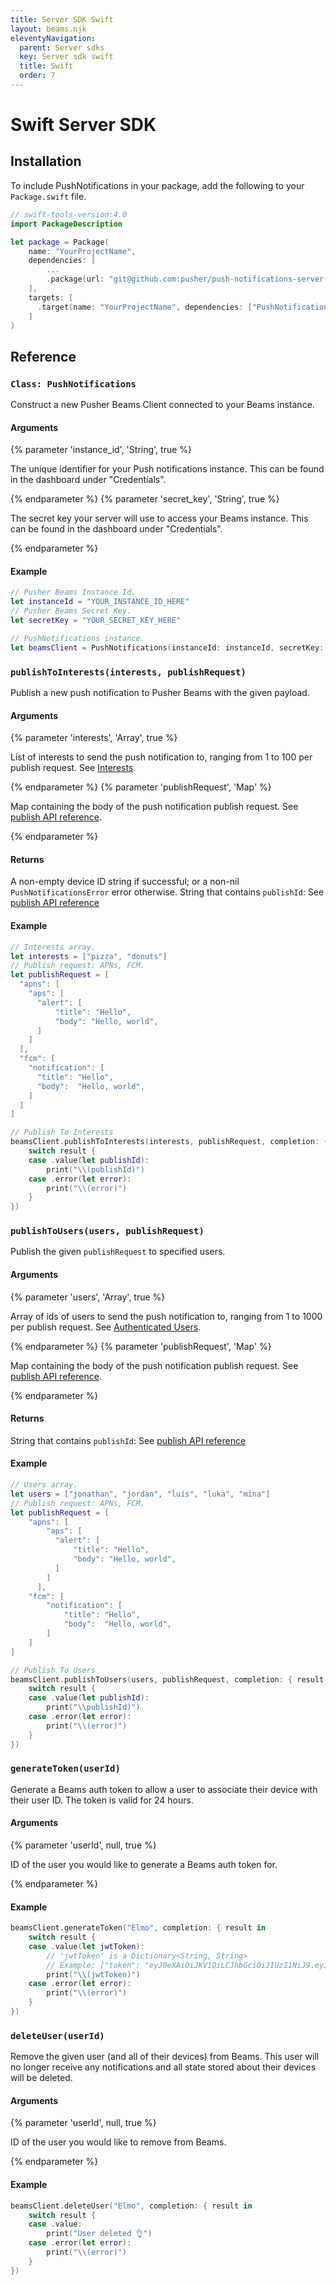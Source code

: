 ```yaml
---
title: Server SDK Swift
layout: beams.njk
eleventyNavigation:
  parent: Server sdks
  key: Server sdk swift
  title: Swift
  order: 7
---
```


# Swift Server SDK

## Installation

To include PushNotifications in your package, add the following to your `Package.swift` file.

```swift
// swift-tools-version:4.0
import PackageDescription

let package = Package(
    name: "YourProjectName",
    dependencies: [
        ...
        .package(url: "git@github.com:pusher/push-notifications-server-swift.git", from: "1.0.0"),
    ],
    targets: [
      .target(name: "YourProjectName", dependencies: ["PushNotifications", ... ])
    ]
)
```

## Reference

### `Class: PushNotifications`

Construct a new Pusher Beams Client connected to your Beams instance.

#### Arguments

{% parameter 'instance_id', 'String', true %}

The unique identifier for your Push notifications instance. This can be found in the dashboard under "Credentials".

{% endparameter %}
{% parameter 'secret_key', 'String', true %}

The secret key your server will use to access your Beams instance. This can be found in the dashboard under "Credentials".

{% endparameter %}

#### Example

```swift
// Pusher Beams Instance Id.
let instanceId = "YOUR_INSTANCE_ID_HERE"
// Pusher Beams Secret Key.
let secretKey = "YOUR_SECRET_KEY_HERE"

// PushNotifications instance.
let beamsClient = PushNotifications(instanceId: instanceId, secretKey: secretKey
```

### `publishToInterests(interests, publishRequest)`

Publish a new push notification to Pusher Beams with the given payload.

#### Arguments

{% parameter 'interests', 'Array', true %}

List of interests to send the push notification to, ranging from 1 to 100 per publish request. See [Interests](/docs/beams/concepts/device-interests).

{% endparameter %}
{% parameter 'publishRequest', 'Map' %}

Map containing the body of the push notification publish request. See [publish API reference](/docs/beams/reference/publish-api#request-body).

{% endparameter %}

#### Returns

A non-empty device ID string if successful; or a non-nil `PushNotificationsError` error otherwise. String that contains `publishId`: See [publish API reference](/docs/beams/reference/publish-api#success-response-body)

#### Example

```swift
// Interests array.
let interests = ["pizza", "donuts"]
// Publish request: APNs, FCM.
let publishRequest = [
  "apns": [
    "aps": [
      "alert": [
          "title": "Hello",
          "body": "Hello, world",
      ]
    ]
  ],
  "fcm": [
    "notification": [
      "title": "Hello",
      "body":  "Hello, world",
    ]
  ]
]

// Publish To Interests
beamsClient.publishToInterests(interests, publishRequest, completion: { result in
    switch result {
    case .value(let publishId):
        print("\\(publishId)")
    case .error(let error):
        print("\\(error)")
    }
})
```

### `publishToUsers(users, publishRequest)`

Publish the given `publishRequest` to specified users.

#### Arguments

{% parameter 'users', 'Array', true %}

Array of ids of users to send the push notification to, ranging from 1 to 1000 per publish request. See [Authenticated Users](/docs/beams/concepts/authenticated-users/).

{% endparameter %}
{% parameter 'publishRequest', 'Map' %}

Map containing the body of the push notification publish request. See [publish API reference](/docs/beams/reference/publish-api#request-body).

{% endparameter %}

#### Returns

String that contains `publishId`: See [publish API reference](/docs/beams/reference/publish-api#success-response-body)

#### Example

```swift
// Users array.
let users = ["jonathan", "jordan", "luís", "luka", "mina"]
// Publish request: APNs, FCM.
let publishRequest = [
    "apns": [
        "aps": [
          "alert": [
              "title": "Hello",
              "body": "Hello, world",
          ]
        ]
      ],
    "fcm": [
        "notification": [
            "title": "Hello",
            "body":  "Hello, world",
        ]
    ]
]

// Publish To Users
beamsClient.publishToUsers(users, publishRequest, completion: { result in
    switch result {
    case .value(let publishId):
        print("\\publishId)")
    case .error(let error):
        print("\\(error)")
    }
})
```

### `generateToken(userId)`

Generate a Beams auth token to allow a user to associate their device with their user ID. The token is valid for 24 hours.

#### Arguments

{% parameter 'userId', null, true %}

ID of the user you would like to generate a Beams auth token for.

{% endparameter %}

#### Example

```swift
beamsClient.generateToken("Elmo", completion: { result in
    switch result {
    case .value(let jwtToken):
        // 'jwtToken' is a Dictionary<String, String>
        // Example: ["token": "eyJ0eXAiOiJKV1QiLCJhbGciOiJIUzI1NiJ9.eyJzdWIiOiJhYWEiLCJleHAiOjE"]
        print("\\(jwtToken)")
    case .error(let error):
        print("\\(error)")
    }
})
```

### `deleteUser(userId)`

Remove the given user (and all of their devices) from Beams. This user will no longer receive any notifications and all state stored about their devices will be deleted.

#### Arguments

{% parameter 'userId', null, true %}

ID of the user you would like to remove from Beams.

{% endparameter %}

#### Example

```swift
beamsClient.deleteUser("Elmo", completion: { result in
    switch result {
    case .value:
        print("User deleted 👌")
    case .error(let error):
        print("\\(error)")
    }
})
```
